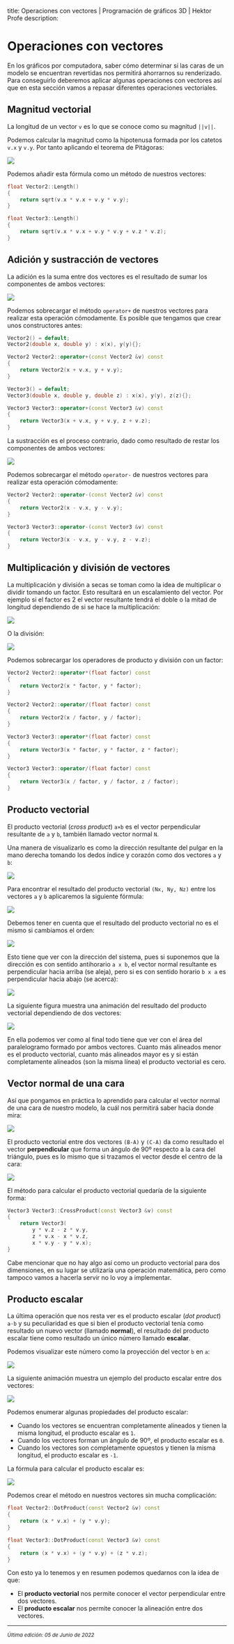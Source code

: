 title: Operaciones con vectores | Programación de gráficos 3D | Hektor Profe
description: 

# Operaciones con vectores

En los gráficos por computadora, saber cómo determinar si las  caras de un modelo se encuentran revertidas nos permitirá ahorrarnos su renderizado. Para conseguirlo deberemos aplicar algunas operaciones con vectores así que en esta sección vamos a repasar diferentes operaciones vectoriales.

## Magnitud vectorial

La longitud de un vector `v` es lo que se conoce como su magnitud `||v||`.

Podemos calcular la magnitud como la hipotenusa formada por los catetos `v.x` y `v.y`. Por tanto aplicando el teorema de Pitágoras: 

<img src="https://latex.codecogs.com/png.image?\large&space;\dpi{150}\bg{white}||v||&space;=&space;\sqrt[]{(v.x)^2&space;&plus;(v.y)^2}"/>

Podemos añadir esta fórmula como un método de nuestros vectores:

```cpp
float Vector2::Length()
{
    return sqrt(v.x * v.x + v.y * v.y);
}
```

```cpp
float Vector3::Length()
{
    return sqrt(v.x * v.x + v.y * v.y + v.z * v.z);
}
```

## Adición y sustracción de vectores

La adición es la suma entre dos vectores es el resultado de sumar los componentes de ambos vectores:

<img src="https://latex.codecogs.com/png.image?\large&space;\dpi{150}\bg{white}a&space;&plus;&space;b&space;=&space;(a.x&space;&plus;&space;b.x,&space;a.y&space;&plus;&space;b.y)"/>

Podemos sobrecargar el método `operator+` de nuestros vectores para realizar esta operación cómodamente. Es posible que tengamos que crear unos constructores antes:

```cpp
Vector2() = default;
Vector2(double x, double y) : x(x), y(y){};

Vector2 Vector2::operator+(const Vector2 &v) const
{
    return Vector2(x + v.x, y + v.y);
}
```

```cpp
Vector3() = default;
Vector3(double x, double y, double z) : x(x), y(y), z(z){};

Vector3 Vector3::operator+(const Vector3 &v) const
{
    return Vector3(x + v.x, y + v.y, z + v.z);
}
```

La sustracción es el proceso contrario, dado como resultado de restar los componentes de ambos vectores:

<img src="https://latex.codecogs.com/png.image?\large&space;\dpi{150}\bg{white}a&space;-&space;b&space;=&space;(a.x&space;-&space;b.x,&space;a.y&space;-&space;b.y)"/>

Podemos sobrecargar el método `operator-` de nuestros vectores para realizar esta operación cómodamente:

```cpp
Vector2 Vector2::operator-(const Vector2 &v) const
{
    return Vector2(x - v.x, y - v.y);
}
```

```cpp
Vector3 Vector3::operator-(const Vector3 &v) const
{
    return Vector3(x - v.x, y - v.y, z - v.z);
}
```

## Multiplicación y división de vectores

La multiplicación y división a secas se toman como la idea de multiplicar o dividir tomando un factor. Esto resultará en un escalamiento del vector. Por ejemplo si el factor es 2 el vector resultante tendrá el doble o la mitad de longitud dependiendo de si se hace la multiplicación:

<img src="https://latex.codecogs.com/png.image?\large&space;\dpi{150}\bg{white}v&space;*&space;factor&space;=&space;(v.x&space;*&space;factor,&space;v.y&space;*&space;factor)"/>

O la división:

<img src="https://latex.codecogs.com/png.image?\large&space;\dpi{150}\bg{white}\frac{v}{factor&space;}&space;&space;=&space;(\frac{v.x}{factor},&space;\frac{v.y}{factor})"/>

Podemos sobrecargar los operadores de producto y división con un factor:

```cpp
Vector2 Vector2::operator*(float factor) const
{
    return Vector2(x * factor, y * factor);
}

Vector2 Vector2::operator/(float factor) const
{
    return Vector2(x / factor, y / factor);
}
```

```cpp
Vector3 Vector3::operator*(float factor) const
{
    return Vector3(x * factor, y * factor, z * factor);
}

Vector3 Vector3::operator/(float factor) const
{
    return Vector3(x / factor, y / factor, z / factor);
}
```

## Producto vectorial

El producto vectorial (*cross product*) `a×b` es el vector perpendicular resultante de `a` y `b`, también llamado vector normal `N`. 

Una manera de visualizarlo es como la dirección resultante del pulgar en la mano derecha tomando los dedos índice y  corazón como dos vectores `a` y `b`:

![]({{cdn}}/graficos3d/image-42.png)

Para encontrar el resultado del producto vectorial `(Nx, Ny, Nz)` entre los vectores `a` y `b` aplicaremos la siguiente fórmula:

<img src="https://latex.codecogs.com/png.image?\large&space;\dpi{150}\bg{white}\\&space;Nx&space;=&space;a_yb_z&space;-&space;a_zb_y\\&space;Ny&space;=&space;a_zb_x&space;-&space;a_xb_z\\&space;Nz&space;=&space;a_xb_y&space;-&space;a_yb_x&space;"/>

Debemos tener en cuenta que el resultado del producto vectorial no es el mismo si cambiamos el orden:

<img src="https://latex.codecogs.com/png.image?\large&space;\dpi{150}\bg{white}\overrightarrow{A}x\overrightarrow{B}&space;\neq&space;\overrightarrow{B}&space;x&space;\overrightarrow{A}"/>

Esto tiene que ver con la dirección del sistema, pues si suponemos que la dirección es con sentido antihorario `a x b`, el vector normal resultante es perpendicular hacia arriba (se aleja), pero si es con sentido horario `b x a` es perpendicular hacia abajo (se acerca):

![]({{cdn}}/graficos3d/image-43.png)

La siguiente figura muestra una animación del resultado del producto vectorial dependiendo de dos vectores:

![]({{cdn}}/graficos3d/anim-08.gif)

En ella podemos ver como al final todo tiene que ver con el área del paralelogramo formado por ambos vectores. Cuanto más alineados menor es el producto vectorial, cuanto más alineados mayor es y si están completamente alineados (son la misma línea) el producto vectorial es cero.

## Vector normal de una cara

Así que pongamos en práctica lo aprendido para calcular el vector normal de una cara de nuestro modelo, la cuál nos permitirá saber hacia donde mira:

![]({{cdn}}/graficos3d/image-44.png)

El producto vectorial entre dos vectores `(B-A)` y `(C-A)` da como resultado el vector **perpendicular** que forma un ángulo de 90º respecto a la cara del triángulo, pues es lo mismo que si trazamos el vector desde el centro de la cara:

![]({{cdn}}/graficos3d/image-45.png)

El método para calcular el producto vectorial quedaría de la siguiente forma:

```cpp
Vector3 Vector3::CrossProduct(const Vector3 &v) const
{
    return Vector3(
        y * v.z - z * v.y,
        z * v.x - x * v.z,
        x * v.y - y * v.x);
}
```

Cabe mencionar que no hay algo así como un producto vectorial para dos dimensiones, en su lugar se utilizaría una operación matemática, pero como tampoco vamos a hacerla servir no lo voy a implementar.

## Producto escalar

La última operación que nos resta ver es el producto escalar (*dot product*) `a·b` y su peculiaridad es que si bien el producto vectorial tenía como resultado un nuevo vector (llamado **normal**), el resultado del producto escalar tiene como resultado un único número llamado **escalar**. 

Podemos visualizar este número como la proyección del vector `b` en `a`:

![]({{cdn}}/graficos3d/image-46.png)

La siguiente animación muestra un ejemplo del producto escalar entre dos vectores: 

![]({{cdn}}/graficos3d/anim-09.gif)

Podemos enumerar algunas propiedades del producto escalar:

* Cuando los vectores se encuentran completamente alineados y tienen la misma longitud, el producto escalar es `1`.
* Cuando los vectores forman un ángulo de 90º, el producto escalar es `0`.
* Cuando los vectores son completamente opuestos y tienen la misma longitud, el producto escalar es `-1`.

La fórmula para calcular el producto escalar es:

<img src="https://latex.codecogs.com/png.image?\large&space;\dpi{150}\bg{white}a&space;\cdot&space;b&space;=&space;a_xb_x&space;&plus;&space;a_yb_y" />

Podemos crear el método en nuestros vectores sin mucha complicación:

```cpp
float Vector2::DotProduct(const Vector2 &v) const
{
    return (x * v.x) + (y * v.y);
}
```

```cpp
float Vector3::DotProduct(const Vector3 &v) const
{
    return (x * v.x) + (y * v.y) + (z * v.z);
}
```

Con esto ya lo tenemos y en resumen podemos quedarnos con la idea de que:

* El **producto vectorial** nos permite conocer el vector perpendicular entre dos vectores.
* El **producto escalar** nos permite conocer la alineación entre dos vectores.


___
<small class="edited"><i>Última edición: 05 de Junio de 2022</i></small>